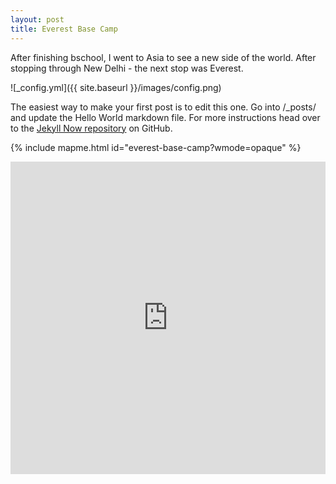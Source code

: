 ```yaml
---
layout: post
title: Everest Base Camp
---
```


After finishing bschool, I went to Asia to see a new side of the world. After stopping through New Delhi - the next stop was Everest.

![_config.yml]({{ site.baseurl }}/images/config.png)


The easiest way to make your first post is to edit this one. Go into /_posts/ and update the Hello World markdown file. For more instructions head over to the [Jekyll Now repository](https://github.com/barryclark/jekyll-now) on GitHub.


{% include mapme.html id="everest-base-camp?wmode=opaque" %}

<iframe src='https://mapme.com/everest-base-camp' width='100%' height='500' marginwidth=0 marginheight=0 hspace=0 vspace=0 frameborder=0 scrolling='no' border=0> </iframe>
